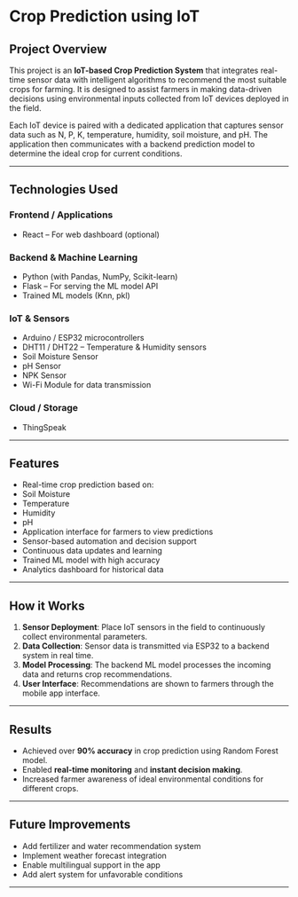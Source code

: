 #  Crop Prediction using IoT

##  Project Overview

This project is an **IoT-based Crop Prediction System** that integrates real-time sensor data with intelligent algorithms to recommend the most suitable crops for farming. It is designed to assist farmers in making data-driven decisions using environmental inputs collected from IoT devices deployed in the field.

Each IoT device is paired with a dedicated application that captures sensor data such as N, P, K, temperature, humidity, soil moisture, and pH. The application then communicates with a backend prediction model to determine the ideal crop for current conditions.

---

##  Technologies Used

###  Frontend / Applications
- React – For web dashboard (optional)

###  Backend & Machine Learning
- Python (with Pandas, NumPy, Scikit-learn)
- Flask – For serving the ML model API
- Trained ML models (Knn, pkl)

###  IoT & Sensors
- Arduino / ESP32 microcontrollers
- DHT11 / DHT22 – Temperature & Humidity sensors
- Soil Moisture Sensor
- pH Sensor
- NPK Sensor
- Wi-Fi Module for data transmission

###  Cloud / Storage
- ThingSpeak

---

##  Features

-  Real-time crop prediction based on:
  - Soil Moisture
  - Temperature
  - Humidity
  - pH
-  Application interface for farmers to view predictions
-  Sensor-based automation and decision support
-  Continuous data updates and learning
-  Trained ML model with high accuracy
-  Analytics dashboard for historical data 

---

##  How it Works

1. **Sensor Deployment**: Place IoT sensors in the field to continuously collect environmental parameters.
2. **Data Collection**: Sensor data is transmitted via ESP32 to a backend system in real time.
3. **Model Processing**: The backend ML model processes the incoming data and returns crop recommendations.
4. **User Interface**: Recommendations are shown to farmers through the mobile app interface.

---

##  Results

- Achieved over **90% accuracy** in crop prediction using Random Forest model.
- Enabled **real-time monitoring** and **instant decision making**.
- Increased farmer awareness of ideal environmental conditions for different crops.

---

##  Future Improvements

- Add fertilizer and water recommendation system
- Implement weather forecast integration
- Enable multilingual support in the app
- Add alert system for unfavorable conditions

---

